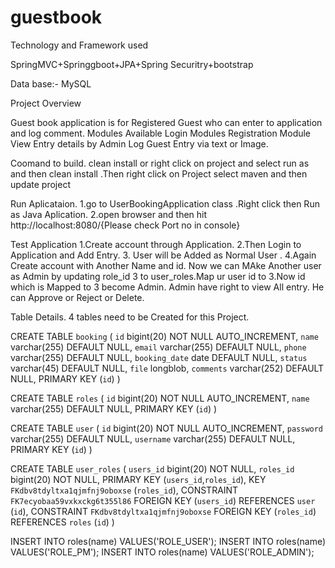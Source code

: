 # guestbook
Technology and Framework used

SpringMVC+Springgboot+JPA+Spring Securitry+bootstrap

Data base:- MySQL

Project Overview

Guest book application is for Registered Guest who can enter to application and log comment. 
Modules Available
Login Modules
Registration Module
View Entry details by Admin
Log Guest Entry via text or Image.

Coomand to build.
clean install or right click on project and select run as and then clean install .Then right click on Project select maven and then update project

Run Aplicataion.
1.go to UserBookingApplication class .Right click then Run as Java Aplication.
2.open browser and then hit http://localhost:8080/{Please check Port no in console}

Test Application
1.Create account through Application.
2.Then Login to Application and Add Entry.
3. User will be Added as Normal User .
4.Again Create account with Another Name and id. Now we can MAke Another user as Admin by updating role_id 3 to user_roles.Map ur user id to 3.Now id which is Mapped to 3 become Admin.
Admin have right to view All entry. He can Approve or Reject or Delete.

Table Details.
4 tables need to be Created for this Project.


CREATE TABLE `booking` (
  `id` bigint(20) NOT NULL AUTO_INCREMENT,
  `name` varchar(255) DEFAULT NULL,
  `email` varchar(255) DEFAULT NULL,
  `phone` varchar(255) DEFAULT NULL,
  `booking_date` date DEFAULT NULL,
  `status` varchar(45) DEFAULT NULL,
  `file` longblob,
  `comments` varchar(252) DEFAULT NULL,
  PRIMARY KEY (`id`)
)

CREATE TABLE `roles` (
  `id` bigint(20) NOT NULL AUTO_INCREMENT,
  `name` varchar(255) DEFAULT NULL,
  PRIMARY KEY (`id`)
)

CREATE TABLE `user` (
  `id` bigint(20) NOT NULL AUTO_INCREMENT,
  `password` varchar(255) DEFAULT NULL,
  `username` varchar(255) DEFAULT NULL,
  PRIMARY KEY (`id`)
) 

CREATE TABLE `user_roles` (
  `users_id` bigint(20) NOT NULL,
  `roles_id` bigint(20) NOT NULL,
  PRIMARY KEY (`users_id`,`roles_id`),
  KEY `FKdbv8tdyltxa1qjmfnj9oboxse` (`roles_id`),
  CONSTRAINT `FK7ecyobaa59vxkxckg6t355l86` FOREIGN KEY (`users_id`) REFERENCES `user` (`id`),
  CONSTRAINT `FKdbv8tdyltxa1qjmfnj9oboxse` FOREIGN KEY (`roles_id`) REFERENCES `roles` (`id`)
)


INSERT INTO roles(name) VALUES('ROLE_USER');
INSERT INTO roles(name) VALUES('ROLE_PM');
INSERT INTO roles(name) VALUES('ROLE_ADMIN');

